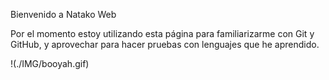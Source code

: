 Bienvenido a Natako Web

Por el momento estoy utilizando esta página para familiarizarme con Git y GitHub,
y aprovechar para hacer pruebas con lenguajes que he aprendido.

!(./IMG/booyah.gif)